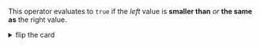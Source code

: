 This operator evaluates to `true` if the _left_ value is **smaller than** _or_
**the same as** the right value.

<details>
<summary>flip the card</summary>
<br>

# _less than or equal to_ operator: `<=`

```js
'use strict';

console.log(1 <= 2); // true
console.log(2 <= 2); // true
console.log(3 <= 2); // false
```

</details>
